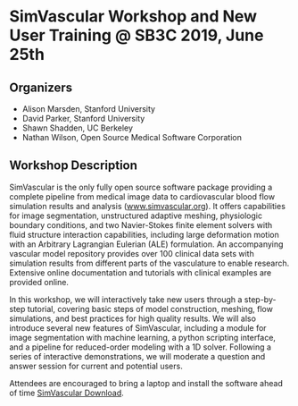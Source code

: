 # SimVascular Workshop and New User Training @ SB3C 2019, June 25th

## Organizers
* Alison Marsden, Stanford University
* David Parker, Stanford University
* Shawn Shadden, UC Berkeley
* Nathan Wilson, Open Source Medical Software Corporation

## Workshop Description

SimVascular is the only fully open source software package providing a complete pipeline from medical image data to cardiovascular blood flow simulation results and analysis (www.simvascular.org).  It offers capabilities for image segmentation, unstructured adaptive meshing, physiologic boundary conditions, and two Navier-Stokes finite element solvers with fluid structure interaction capabilities, including large deformation motion with an Arbitrary Lagrangian Eulerian (ALE) formulation.  An accompanying vascular model repository provides over 100 clinical data sets with simulation results from different parts of the vasculature to enable research.  Extensive online documentation and tutorials with clinical examples are provided online.

In this workshop, we will interactively take new users through a step-by-step tutorial, covering basic steps of model construction, meshing, flow simulations, and best practices for high quality results. We will also introduce several new features of SimVascular, including a module for image segmentation with machine learning, a python scripting interface, and a pipeline for reduced-order modeling with a 1D solver.  Following a series of interactive demonstrations, we will moderate a question and answer session for current and potential users.

Attendees are encouraged to bring a laptop and install the software ahead of time [SimVascular Download](http://simvascular.github.io/#download).

